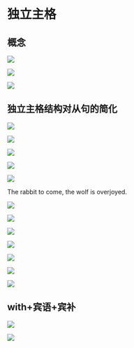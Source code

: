 # 独立主格

<!-- toc -->

## 概念

![](https://cdn.jsdelivr.net/gh/Rosefinch-Midsummer/MyImagesHost01/img/202310221831359.png)

![](https://cdn.jsdelivr.net/gh/Rosefinch-Midsummer/MyImagesHost01/img/202310221833415.png)

![](https://cdn.jsdelivr.net/gh/Rosefinch-Midsummer/MyImagesHost01/img/202310221844942.png)

## 独立主格结构对从句的简化

![](https://cdn.jsdelivr.net/gh/Rosefinch-Midsummer/MyImagesHost01/img/202310221850059.png)

![](https://cdn.jsdelivr.net/gh/Rosefinch-Midsummer/MyImagesHost01/img/202310221850575.png)

![](https://cdn.jsdelivr.net/gh/Rosefinch-Midsummer/MyImagesHost01/img/202310221851347.png)

![](https://cdn.jsdelivr.net/gh/Rosefinch-Midsummer/MyImagesHost01/img/202310221852517.png)

![](https://cdn.jsdelivr.net/gh/Rosefinch-Midsummer/MyImagesHost01/img/202310221853684.png)

The rabbit to come, the wolf is overjoyed.

![](https://cdn.jsdelivr.net/gh/Rosefinch-Midsummer/MyImagesHost01/img/202310221855526.png)

![](https://cdn.jsdelivr.net/gh/Rosefinch-Midsummer/MyImagesHost01/img/202310221856172.png)

![](https://cdn.jsdelivr.net/gh/Rosefinch-Midsummer/MyImagesHost01/img/202310221859649.png)

![](https://cdn.jsdelivr.net/gh/Rosefinch-Midsummer/MyImagesHost01/img/202310221858151.png)

![](https://cdn.jsdelivr.net/gh/Rosefinch-Midsummer/MyImagesHost01/img/202310221858522.png)

![](https://cdn.jsdelivr.net/gh/Rosefinch-Midsummer/MyImagesHost01/img/202310221900812.png)

![](https://cdn.jsdelivr.net/gh/Rosefinch-Midsummer/MyImagesHost01/img/202310221901384.png)

## with+宾语+宾补

![](https://cdn.jsdelivr.net/gh/Rosefinch-Midsummer/MyImagesHost01/img/202310221902923.png)

![](https://cdn.jsdelivr.net/gh/Rosefinch-Midsummer/MyImagesHost01/img/202310221903322.png)
















